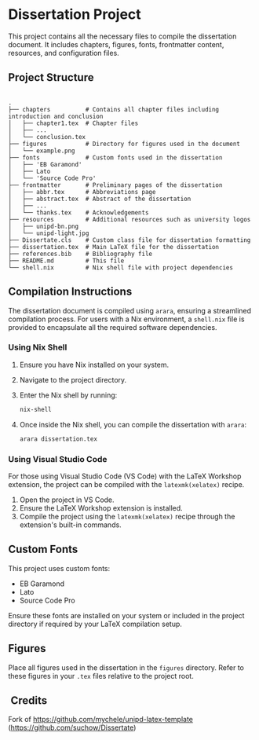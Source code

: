 # Dissertation Project

This project contains all the necessary files to compile the dissertation document. It includes chapters, figures, fonts, frontmatter content, resources, and configuration files.

## Project Structure

```shell

.
├── chapters          # Contains all chapter files including introduction and conclusion
│   ├── chapter1.tex  # Chapter files
│   ├── ...
│   └── conclusion.tex
├── figures           # Directory for figures used in the document
│   └── example.png
├── fonts             # Custom fonts used in the dissertation
│   ├── 'EB Garamond'
│   ├── Lato
│   └── 'Source Code Pro'
├── frontmatter       # Preliminary pages of the dissertation
│   ├── abbr.tex      # Abbreviations page
│   ├── abstract.tex  # Abstract of the dissertation
│   ├── ...
│   └── thanks.tex    # Acknowledgements
├── resources         # Additional resources such as university logos
│   ├── unipd-bn.png
│   └── unipd-light.jpg
├── Dissertate.cls    # Custom class file for dissertation formatting
├── dissertation.tex  # Main LaTeX file for the dissertation
├── references.bib    # Bibliography file
├── README.md         # This file
└── shell.nix         # Nix shell file with project dependencies

```

## Compilation Instructions

The dissertation document is compiled using `arara`, ensuring a streamlined compilation process. For users with a Nix environment, a `shell.nix` file is provided to encapsulate all the required software dependencies.

### Using Nix Shell

1. Ensure you have Nix installed on your system.
2. Navigate to the project directory.
3. Enter the Nix shell by running:

   ```bash
   nix-shell
   ```

4. Once inside the Nix shell, you can compile the dissertation with `arara`:

   ```bash
   arara dissertation.tex

   ```

### Using Visual Studio Code

For those using Visual Studio Code (VS Code) with the LaTeX Workshop extension, the project can be compiled with the `latexmk(xelatex)` recipe.

1. Open the project in VS Code.
2. Ensure the LaTeX Workshop extension is installed.
3. Compile the project using the `latexmk(xelatex)` recipe through the extension's built-in commands.

## Custom Fonts

This project uses custom fonts:

- EB Garamond
- Lato
- Source Code Pro

Ensure these fonts are installed on your system or included in the project directory if required by your LaTeX compilation setup.

## Figures

Place all figures used in the dissertation in the `figures` directory. Refer to these figures in your `.tex` files relative to the project root.

##  Credits

Fork of <https://github.com/mychele/unipd-latex-template> (<https://github.com/suchow/Dissertate>)
